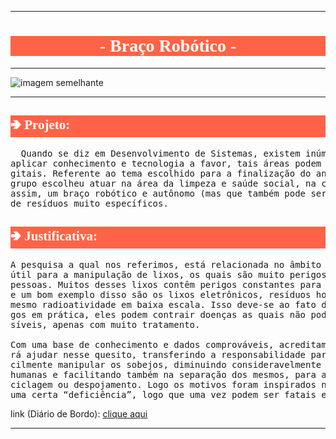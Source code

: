 <meta charset="UTF-8">
<hr>
<h1 style="font-family:verdana; text-align:center; background-color:tomato; color:white">- Braço Robótico -</h1>
<hr>


![imagem semelhante](https://images.tcdn.com.br/img/img_prod/751846/kit_braco_robotico_em_acrilico_2641_1_20201202141158.jpg)


<hr>
<h2 style="font-family:verdana; background-color:tomato; color:white"">&#129154 Projeto:</h2>

<pre>  Quando se diz em Desenvolvimento de Sistemas, existem inúmeras áreas a qual podemos
aplicar conhecimento e tecnologia a favor, tais áreas podem ser tanto físicas como di-
gitais. Referente ao tema escolhido para a finalização do ano letivo e o TCC, nosso
grupo escolheu atuar na área da limpeza e saúde social, na coleta de lixo. Realizando
assim, um braço robótico e autônomo (mas que também pode ser controlado) para a coleta
de resíduos muito específicos.
</pre>

<h2 style="font-family:verdana; background-color:tomato; color:white"">&#129154 Justificativa:</h2>

<pre>
A pesquisa a qual nos referimos, está relacionada no âmbito da saúde e pode ser muito
útil para a manipulação de lixos, os quais são muito perigosos para serem retirados por
pessoas. Muitos desses lixos contêm perigos constantes para os que fazem esse trabalho,
e um bom exemplo disso são os lixos eletrônicos, resíduos hospitalares, e até
mesmo radioatividade em baixa escala. Isso deve-se ao fato de que colocando seus empre-
gos em prática, eles podem contrair doenças as quais não podem ser curadas ou, se pos-
síveis, apenas com muito tratamento.

Com uma base de conhecimento e dados comprováveis, acreditamos que nossa pesquisa pode-
rá ajudar nesse quesito, transferindo a responsabilidade para uma máquina que pode fa-
cilmente manipular os sobejos, diminuindo consideravelmente o risco na perda de vidas
humanas e facilitando também na separação dos mesmos, para aumentar a facilidade de re-
ciclagem ou despojamento. Logo os motivos foram inspirados na melhora do trabalho e em
uma certa “deficiência”, logo que uma vez podem ser fatais esse tipo de contato.
</pre>

link (Diário de Bordo): [clique aqui](https://github.com/AlunoMackson/TCCManipulador-de-Residuos-Nocivos/blob/main/Di%C3%A1rio%20de%20Bordo%202.0.md)

<hr>
